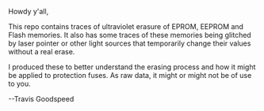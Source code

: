 Howdy y'all,

This repo contains traces of ultraviolet erasure of EPROM, EEPROM and
Flash memories.  It also has some traces of these memories being
glitched by laser pointer or other light sources that temporarily
change their values without a real erase.

I produced these to better understand the erasing process and how it
might be applied to protection fuses.  As raw data, it might or might
not be of use to you.

--Travis Goodspeed

